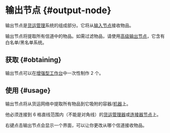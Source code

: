 # 输出节点 {#output-node}

输出节点是[货运管理](/Cargo-Management)系统的组成部分。它将从[输入节点](/Input-Node)接收物品。

输出节点将提取所有信道中的物品。如需过滤物品，请使用[高级输出节点](/Advanced-Output-Node)，它含有白名单/黑名单系统。

## 获取 {#obtaining}

输出节点可以在[增强型工作台](/Enhanced-Crafting-Table)中一次性制作 2 个。

## 使用 {#usage}

输出节点将从货运网络中提取所有物品到它吸附的容器/[机器](/Electric-Machines)上。

他必须连接到 6 格直线范围内（不能是对角线）的[货运管理器](/Cargo-Manager)或[连接器节点](/Connector-Node)上。

右键点击输出节点会显示一个界面，可以让你更改从哪个信道接收物品。
